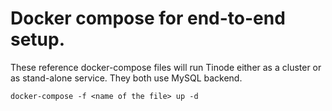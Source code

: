 # Docker compose for end-to-end setup.

These reference docker-compose files will run Tinode either as a cluster or as stand-alone service.
They both use MySQL backend.
```
docker-compose -f <name of the file> up -d
```
